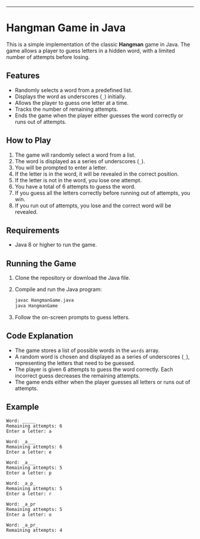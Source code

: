 ---

# Hangman Game in Java

This is a simple implementation of the classic **Hangman** game in Java. The game allows a player to guess letters in a hidden word, with a limited number of attempts before losing.

## Features

- Randomly selects a word from a predefined list.
- Displays the word as underscores (`_`) initially.
- Allows the player to guess one letter at a time.
- Tracks the number of remaining attempts.
- Ends the game when the player either guesses the word correctly or runs out of attempts.

## How to Play

1. The game will randomly select a word from a list.
2. The word is displayed as a series of underscores (`_`).
3. You will be prompted to enter a letter.
4. If the letter is in the word, it will be revealed in the correct position.
5. If the letter is not in the word, you lose one attempt.
6. You have a total of 6 attempts to guess the word.
7. If you guess all the letters correctly before running out of attempts, you win.
8. If you run out of attempts, you lose and the correct word will be revealed.

## Requirements

- Java 8 or higher to run the game.

## Running the Game

1. Clone the repository or download the Java file.
2. Compile and run the Java program:

   ```bash
   javac HangmanGame.java
   java HangmanGame
   ```

3. Follow the on-screen prompts to guess letters.

## Code Explanation

- The game stores a list of possible words in the `words` array.
- A random word is chosen and displayed as a series of underscores (`_`), representing the letters that need to be guessed.
- The player is given 6 attempts to guess the word correctly. Each incorrect guess decreases the remaining attempts.
- The game ends either when the player guesses all letters or runs out of attempts.

## Example

```
Word: _____
Remaining attempts: 6
Enter a letter: a

Word: _a___
Remaining attempts: 6
Enter a letter: e

Word: _a___
Remaining attempts: 5
Enter a letter: p

Word: _a_p_
Remaining attempts: 5
Enter a letter: r

Word: _a_pr
Remaining attempts: 5
Enter a letter: o

Word: _a_pr_
Remaining attempts: 4
```
